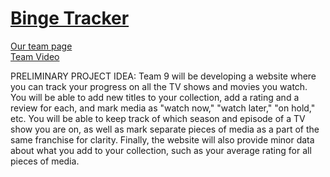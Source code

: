 # [Binge Tracker](https://cse110-fa22-group9.github.io/Team9Repository/source/index.html) <br>

[Our team page](admin/team.md) <br>
[Team Video](https://youtu.be/sez--7q8XT4)

PRELIMINARY PROJECT IDEA: 
Team 9 will be developing a website where you can track your progress on all the TV shows and movies you watch. You will be able to add new titles to your collection,
add a rating and a review for each, and mark media as "watch now," "watch later," "on hold," etc. You will be able to keep track of which season and episode of a TV show you are on, as well as mark separate pieces of media as a part of the same franchise for clarity. Finally, the website will also provide minor data about what you add to your collection, such as your average rating for all pieces of media.
